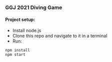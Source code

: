 ### GGJ 2021 Diving Game

#### Project setup:
 - Install node.js
 - Clone this repo and navigate to it in a terminal
 - Run:
 ```
 npm install
 npm start
 ```